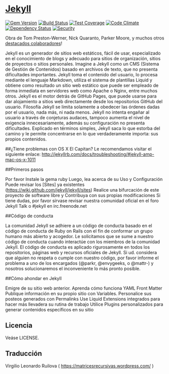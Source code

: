 # [Jekyll](http://jekyllrb.com/)

[![Gem Version](https://img.shields.io/gem/v/jekyll.svg)][ruby-gems]
[![Build Status](https://travis-ci.org/jekyll/jekyll.svg?branch=master)][travis]
[![Test Coverage](https://codeclimate.com/github/jekyll/jekyll/badges/coverage.svg)][coverage]
[![Code Climate](https://codeclimate.com/github/jekyll/jekyll/badges/gpa.svg)][codeclimate]
[![Dependency Status](https://gemnasium.com/jekyll/jekyll.svg)][gemnasium]
[![Security](https://hakiri.io/github/jekyll/jekyll/master.svg)][hakiri]

[ruby-gems]: https://rubygems.org/gems/jekyll
[gemnasium]: https://gemnasium.com/jekyll/jekyll
[codeclimate]: https://codeclimate.com/github/jekyll/jekyll
[coverage]: https://codeclimate.com/github/jekyll/jekyll/coverage
[hakiri]: https://hakiri.io/github/jekyll/jekyll/master
[travis]: https://travis-ci.org/jekyll/jekyll

Obra de Tom Preston-Werner, Nick Quaranto, Parker Moore, y muchos otros [destacados colaboradores](https://github.com/jekyll/jekyll/graphs/contributors)!

Jekyll es un generador de sitios web estáticos, fácil de usar, especializado en el conocimiento de blogs y adecuado para sitios de organización, sitios de proyectos o sitios personales. Imagine a Jekyll como un CMS (Sistema de Gestión de Contenidos) basado en archivos de texto, que no presenta dificultades importantes. Jekyll toma el contenido del usuario, lo procesa mediante el lenguaje Markdown, utiliza el sistema de plantillas Liquid y obtiene como resultado un sitio web estático que puede ser empleado de forma inmediata en servidores web como Apache o Nginx, entre muchos otros. Jekyll es el motor detrás de GitHub Pages, que puede usarse para dar alojamiento a sitios web directamente desde los repositorios GitHub del usuario. 
Filosofía 
Jekyll se limita solamente a obedecer las órdenes dadas por el usuario, nada más, ni nada menos. Jekyll no intenta engañar al usuario a través de conjeturas audaces, tampoco aumenta el nivel de exigencia innecesariamente, además su configuración no presenta dificultades. Explicado en términos simples, Jekyll saca lo que estorba del camino y le permite concentrarse en lo que verdaderamente importa: sus propios contenidos. 

##¿Tiene problemas con OS X El Capitan? 
Le recomendamos visitar el siguiente enlace: http://jekyllrb.com/docs/troubleshooting/#jekyll-amp-mac-os-x-1011 

##Primeros pasos 

Por favor Instale la gema ruby
Luego, lea acerca de su Uso y Configuración
Puede revisar los [Sites] ya existentes (https://wiki.github.com/jekyll/jekyll/sites)
Realice una bifurcación de este proyecto de software libre y Contribuya con sus propias modificaciones
Si tiene dudas, por favor sírvase revisar nuestra comunidad oficial en el foro Jekyll Talk o #jekyll en irc.freenode.net 

##Código de conducta 

La comunidad Jekyll se adhiere a un código de conducta basado en el código de conducta de Ruby on Rails con el fin de conformar un grupo humano más abierto y acogedor. 
Le solicitamos que se sume a nuestro código de conducta cuando interactúe con los miembros de la comunidad Jekyll. El código de conducta es aplicado rigurosamente en todos los repositorios, páginas web y recursos oficiales de Jekyll. Si ud. considera que alguien no respeta o cumple con nuestro código, por favor informe el problema a uno de los encargados (@parkr, @envygeeks, o @mattr-)  y nosotros solucionaremos el inconveniente lo más pronto posible. 

##Cómo ahondar en Jekyll 

Emigre de su sitio web anterior.
Aprenda cómo funciona YAML Front Matter 
Publique información en su propio sitio con Variables.
Personalice sus posteos generados con Permalinks 
Use Liquid Extensions integrados para hacer más llevadera su rutina de trabajo
Utilice Plugins personalizados para generar contenidos específicos en su sitio 

## Licencia 
Veáse LICENSE.

## Traducción

Virgilio Leonardo Ruilova ( https://matricesrecursivas.wordpress.com/ )
